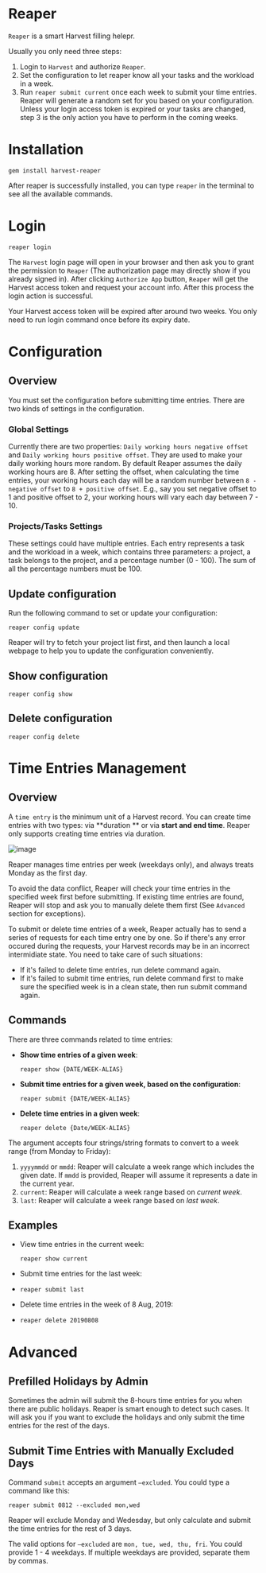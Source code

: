 # Reaper

`Reaper` is a smart Harvest filling helepr. 

Usually you only need three steps:

1. Login to `Harvest` and authorize `Reaper`.
2. Set the configuration to let reaper know all your tasks and the workload in a week.
3. Run `reaper submit current` once each week to submit your time entries. Reaper will generate a random set for you based on your configuration. Unless your login access token is expired or your tasks are changed, step 3 is the only action you have to perform in the coming weeks.

# Installation

```shell
gem install harvest-reaper
```

After reaper is successfully installed, you can type `reaper` in the terminal to see all the available commands.

# Login

```shell
reaper login
```

The `Harvest` login page will open in your browser and then ask you to grant the permission to `Reaper` (The authorization page may directly show if you already signed in). After clicking `Authorize App` button, `Reaper` will get the Harvest access token and request your account info. After this process the login action is successful.

Your Harvest access token will be expired after around two weeks. You only need to run login command once before its expiry date.

# Configuration

## Overview

You must set the configuration before submitting time entries. There are two kinds of settings in the configuration.

### Global Settings

Currently there are two properties: `Daily working hours negative offset` and `Daily working hours positive offset`. They are used to make your daily working hours more random. By default Reaper assumes the daily working hours are 8. After setting the offset, when calculating the time entries, your working hours each day will be a random number between `8 - negative offset` to `8 + positive offset`. E.g., say you set negative offset to 1 and positive offset to 2, your working hours will vary each day between 7 - 10.

### Projects/Tasks Settings

These settings could have multiple entries. Each entry represents a task and the workload in a week, which contains three parameters: a project, a task belongs to the project, and a percentage number (0 - 100). The sum of all the percentage numbers must be 100.

## Update configuration

Run the following command to set or update your configuration:

```shell
reaper config update
```

Reaper will try to fetch your project list first, and then launch a local webpage to help you to update the configuration conveniently.

## Show configuration

```shell
reaper config show
```

## Delete configuration

```shell
reaper config delete
```

# Time Entries Management

## Overview

A `time entry` is the minimum unit of a Harvest record. You can create time entries with two types: via **duration ** or via **start and end time**. Reaper only supports creating time entries via duration.

![image](https://user-images.githubusercontent.com/669206/62857084-43c7ff00-bd29-11e9-8463-304a1050521e.png)

Reaper manages time entries per week (weekdays only), and always treats Monday as the first day. 

To avoid the data conflict, Reaper will check your time entries in the specified week first before submitting. If existing time entries are found, Reaper will stop and ask you to manually delete them first (See `Advanced` section for exceptions).

To submit or delete time entries of a week, Reaper actually has to send a series of requests for each time entry one by one. So if there's any error occured during the requests, your Harvest records may be in an incorrect intermidiate state. You need to take care of such situations:

- If it's failed to delete time entries, run delete command again.
- If it's failed to submit time entries, run delete command first to make sure the specified week is in a clean state, then run submit command again.

## Commands

There are three commands related to time entries:

- **Show time entries of a given week**: 

  ```shell
  reaper show {DATE/WEEK-ALIAS}
  ```

- **Submit time entries for a given week, based on the configuration**:

  ```shell
  reaper submit {DATE/WEEK-ALIAS}
  ```

- **Delete time entries in a given week**:

  ```shell
  reaper delete {Date/WEEK-ALIAS}
  ```

The argument accepts four strings/string formats to convert to a week range (from Monday to Friday):

1. `yyyymmdd` or `mmdd`: Reaper will calculate a week range which includes the given date. If `mmdd` is provided, Reaper will assume it represents a date in the current year.
2. `current`: Reaper will calculate a week range based on *current week*.
3. `last`: Reaper will calculate a week range based on *last week*.

## Examples

- View time entries in the current week:

  ```shell
  reaper show current
  ```

- Submit time entries for the last week:

- ```shell
  reaper submit last
  ```

- Delete time entries in the week of 8 Aug, 2019:

- ```shell
  reaper delete 20190808
  ```

  

# Advanced

## Prefilled Holidays by Admin

Sometimes the admin will submit the 8-hours time entries for you when there are public holidays. Reaper is smart enough to detect such cases. It will ask you if you want to exclude the holidays and only submit the time entries for the rest of the days.

## Submit Time Entries with Manually Excluded Days

Command `submit` accepts an argument `—excluded`. You could type a command like this:

```shell
reaper submit 0812 --excluded mon,wed
```

Reaper will exclude Monday and Wedesday, but only calculate and submit the time entries for the rest of 3 days.

The valid options for `—excluded` are `mon, tue, wed, thu, fri`. You could provide 1 - 4 weekdays. If multiple weekdays are provided, separate them by commas.
